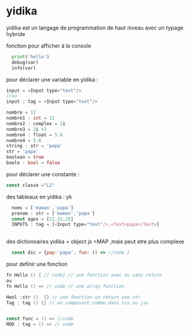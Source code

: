# yidika
yidika est un langage de programmation de haut niveau avec un typage hybride

fonction pour afficher à la console

```py
  print('hello')
  debug(var)
  info(var)
```

pour déclarer une variable en yidika :

```dart
input = <Input type="text"/>
//ou
input : tag = <Input type="text"/>

nombre = 12
nombre1 : int = 12
nombre2 : complex = 2i
nombre3 = 2i +3
nombre4 : float = 5.6
nombre4 = 5.6
string : str = 'papa'
str = 'papa'
boolean = true
boole : bool = false
```

pour déclarer une constante :

```js
const classe ="L2"
```

des tableaux en yidika : yk

```js
  noms = ['maman','papa']
  prenom : str = ['maman','papa']
  const ages = [12,32,25]
  INPUTS : tag = [<Input type="text"/>,<Text>papa</Text>]
  
```

des dictionnaires yidika = object js =MAP ,mais peut etre plus complexe

```js
  const dic = {pap:'papa', fun: () => //code }
```
pour definir une fonction
```kt
fn Hello () { // code} // une fonction avec ou sans return
ou
fn Hello () => // code // une array function

Heol :str ()  {} // une fonction un return une str
Tag : tag () {} // un composant comme dans tsx ou jsx


const func = () => //code
MOD : tag = () => // code

  
```



